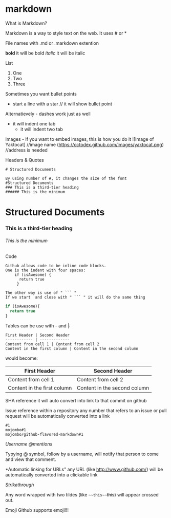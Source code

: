 # markdown

What is Markdown?

Markdown is a way to style text on the web. 
It uses # or *

File names with .md or .markdown extention

**bold** it will be bold
*italic* it will be italic

List
1. One
2. Two
3. Three

Sometimes you want bullet points
* start a line with a star // it will show bullet point

Alternatievely - dashes work just as well
- it will indent one tab
  - it will indent two tab
  
Images - If you want to embed images, this is how you do it
![Image of Yaktocat] //image name
(https://octodex.github.com/images/yaktocat.png) //address is needed

Headers & Quotes
```
# Structured Documents

By using number of #, it changes the size of the font
#Structured Documents
### This is a third-tier heading
###### This is the minimum

```
# Structured Documents
### This is a third-tier heading
###### This is the minimum

Code
```
Github allows code to be inline code blocks.
One is the indent with four spaces:
    if (isAwesome) {
      return true
     }
     
The other way is use of " ``` "
If we start  and close with " ``` " it will do the same thing
```

```javascript
if (isAwesome){
  return true
}
```
Tables can be use with  - and |:
```
First Header | Second Header
------------ | -------------
Content from cell 1 | Content from cell 2
Content in the first column | Content in the second column
```

would become: 

First Header | Second Header
------------ | -------------
Content from cell 1 | Content from cell 2
Content in the first column | Content in the second column

SHA reference
it will auto convert into link to that commit on github

Issue reference within a repository
any number that refers to an issue or pull request will be automatically converted
into a link

```
#1
mojombo#1
mojombo/github-flavored-markdown#1
```

*Username @mentions*

Typying @ symbol, follow by a username, will notify that person to come and view that comment.

*Automatic linking for URLs"
any URL (like http://www.github.com/) will be automatically converted into a clickable link

*Strikethrough*

Any word wrapped with two tildes (like ```~~this~~```~~this~~) will appear crossed out.


Emoji
Github supports emoji!!!




